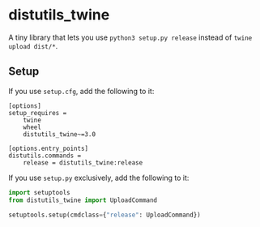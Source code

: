 # distutils_twine

A tiny library that lets you use `python3 setup.py release` instead of
`twine upload dist/*`.

## Setup

If you use `setup.cfg`, add the following to it:

```
[options]
setup_requires =
    twine
    wheel
    distutils_twine~=3.0

[options.entry_points]
distutils.commands =
    release = distutils_twine:release
```

If you use `setup.py` exclusively, add the following to it:

```python
import setuptools
from distutils_twine import UploadCommand

setuptools.setup(cmdclass={"release": UploadCommand})
```
